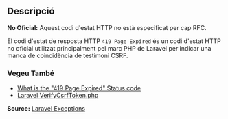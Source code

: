 ## Descripció

<aside class="warning"><strong>No Oficial:</strong> Aquest codi d'estat HTTP no està especificat per cap RFC.</aside>

El codi d'estat de resposta HTTP `419 Page Expired` és un codi d'estat HTTP no oficial utilitzat principalment pel marc PHP de Laravel per indicar una manca de coincidència de testimoni CSRF.

### Vegeu També

- [What is the "419 Page Expired" Status code](https://sitechecker.pro/what-is-419-status-code/)
- [Laravel VerifyCsrfToken.php](https://github.com/laravel/framework/blob/v11.19.0/src/Illuminate/Foundation/Http/Middleware/VerifyCsrfToken.php#L95)

**Source:** [Laravel Exceptions](https://github.com/laravel/framework/blob/v11.19.0/src/Illuminate/Foundation/Exceptions/views/419.blade.php)
